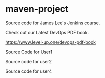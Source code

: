 # maven-project
Source code for James Lee's Jenkins course.

Check out our Latest DevOps PDF book.

https://www.level-up.one/devops-pdf-book

Source Code for User1

Source code for user2

Source code for user4



